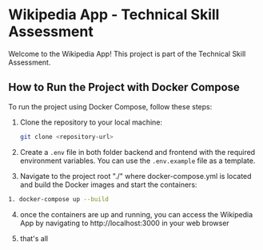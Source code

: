 
# Wikipedia App - Technical Skill Assessment

Welcome to the Wikipedia App! This project is part of the Technical Skill Assessment.

## How to Run the Project with Docker Compose

To run the project using Docker Compose, follow these steps:

1. Clone the repository to your local machine:

    ```bash
    git clone <repository-url>
    ```
2.  Create a `.env` file in both folder backend and frontend with the required environment variables. You can use the `.env.example` file as a template. 

3. Navigate to the project root "./" where docker-compose.yml is located and build the Docker images and start the containers:

```bash
1. docker-compose up --build
```

4. once the containers are up and running, you can access the Wikipedia App by navigating to http://localhost:3000 in your web browser

5. that's all
